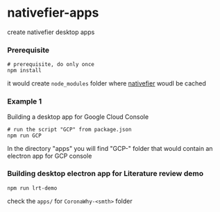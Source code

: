 # nativefier-apps
create nativefier desktop apps

### Prerequisite 
```
# prerequisite, do only once 
npm install
```
it would create `node_modules` folder where [nativefier](https://www.npmjs.com/package/nativefier) woudl be cached

### Example 1

Building a desktop app for Google Cloud Console

```
# run the script "GCP" from package.json
npm run GCP
```

In the directory "apps" you will find "GCP-<smth>" folder that would contain an electron app for GCP console

### Building desktop electron app for Literature review demo

```
npm run lrt-demo
```

check the `apps/` for `CoronaWhy-<smth>` folder
